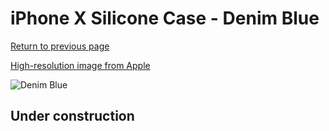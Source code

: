 # iPhone X Silicone Case - Denim Blue

[Return to previous page](/iphone_x)

[High-resolution image from Apple](https://store.storeimages.cdn-apple.com/8756/as-images.apple.com/is/MRG22?wid=4500&hei=4500&fmt=png)

<div style="width: 500px"><img src="/everyphone/MRG22.png" alt="Denim Blue"></div>

## Under construction
